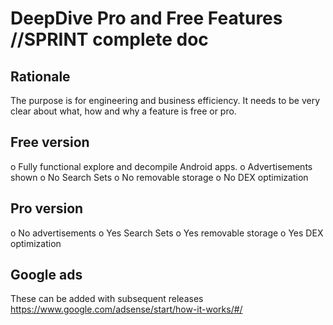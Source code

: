 # DeepDive Pro and Free Features  //SPRINT complete doc

## Rationale
The purpose is for engineering and business efficiency. 
It needs to be very clear about what, how and why a feature is free or pro.

## Free version
  o Fully functional explore and decompile Android apps. 
  o Advertisements shown
  o No Search Sets
  o No removable storage
  o No DEX optimization

## Pro version
  o No advertisements
  o Yes Search Sets
  o Yes removable storage
  o Yes DEX optimization
  

## Google ads
These can be added with subsequent releases
https://www.google.com/adsense/start/how-it-works/#/


